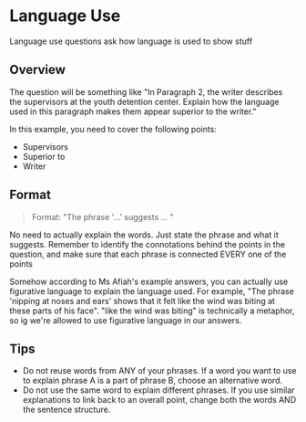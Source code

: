 # Language Use

Language use questions ask how language is used to show stuff

## Overview

The question will be something like "In Paragraph 2, the writer describes the supervisors at the youth detention center. 
Explain how the language used in this paragraph makes them appear superior to the writer."

In this example, you need to cover the following points:
- Supervisors
- Superior to
- Writer

## Format

> Format: "The phrase '...' suggests ... "

No need to actually explain the words. Just state the phrase and what it suggests. Remember to identify the connotations 
behind the points in the question, and make sure that each phrase is connected EVERY one of the points

Somehow according to Ms Afiah's example answers, you can actually use figurative language to explain the language used. 
For example, "The phrase 'nipping at noses and ears' shows that it felt like the wind was biting at these parts of his 
face". "like the wind was biting" is technically a metaphor, so ig we're allowed to use figurative language in our 
answers.

## Tips

- Do not reuse words from ANY of your phrases. If a word you want to use to explain phrase A is a part of phrase B, 
choose an alternative word.
- Do not use the same word to explain different phrases. If you use similar explanations to link back to an overall 
point, change both the words AND the sentence structure.
